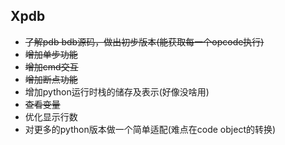 ## Xpdb

- <del>了解pdb bdb源码，做出初步版本(能获取每一个opcode执行)</del>
- <del>增加单步功能</del>
- <del>增加cmd交互</del>
- <del>增加断点功能</del>
- 增加python运行时栈的储存及表示(好像没啥用)
- <del>查看变量</del>
- 优化显示行数
- 对更多的python版本做一个简单适配(难点在code object的转换)

